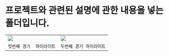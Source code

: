 # 프로젝트와 관련된 설명에 관한 내용을 넣는 폴더입니다.

|                                                                                                           |                                                                                                           |
| --------------------------------------------------------------------------------------------------------- | --------------------------------------------------------------------------------------------------------- |
| <img src="./semiFinal LP highlight.gif"> | <img src="./final LP highlight.gif"> |
| `첫번째 경기  하이라이트`                                                                                   | `두번째 경기 하이라이트`                                                                                    |
